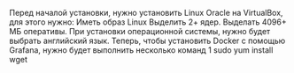 Перед началой установки, нужно установить Linux Oracle на VirtualBox, для этого нужно:  Иметь образ Linux Выделить 2+ ядер. Выделать 4096+ МБ оперативы. При установки операционной системы, нужно будет выбрать английский язык. 
Теперь, чтобы установить Docker с помощью Grafana, нужно будет выполнить несколько команд
1 sudo yum install wget
                                                                                                                                                                                                                                                                                 
